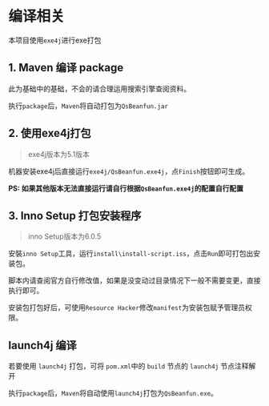 # 编译相关

本项目使用`exe4j`进行exe打包

## 1. Maven 编译 package

此为基础中的基础，不会的请合理运用搜索引擎查阅资料。

执行`package`后，`Maven`将自动打包为`QsBeanfun.jar`

## 2. 使用exe4j打包

> exe4j版本为5.1版本

机器安装exe4j后直接运行`exe4j/QsBeanfun.exe4j`，点`Finish`按钮即可生成。

**PS: 如果其他版本无法直接运行请自行根据`QsBeanfun.exe4j`的配置自行配置**

## 3. Inno Setup 打包安装程序

> inno Setup版本为6.0.5

安裝`inno Setup`工具，运行`install\install-script.iss`，点击`Run`即可打包出安装包。

脚本内请查阅官方自行修改值，如果是没变动过目录情况下一般不需要变更，直接执行即可。

安装包打包好后，可使用`Resource Hacker`修改`manifest`为安装包赋予管理员权限。

## launch4j 编译

若要使用 `launch4j` 打包，可将 `pom.xml`中的 `build` 节点的 `launch4j` 节点注释解开

执行`package`后，`Maven`将自动使用`launch4j`打包为`QsBeanfun.exe`。